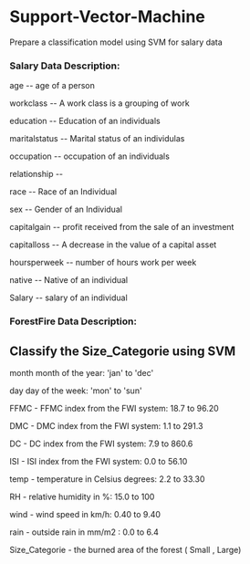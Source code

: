 # Support-Vector-Machine
Prepare a classification model using SVM for salary data   

### Salary Data Description:

age -- age of a person

workclass	-- A work class is a grouping of work 

education	-- Education of an individuals	

maritalstatus -- Marital status of an individulas	

occupation	 -- occupation of an individuals

relationship -- 	

race --  Race of an Individual

sex --  Gender of an Individual

capitalgain --  profit received from the sale of an investment	

capitalloss	-- A decrease in the value of a capital asset

hoursperweek -- number of hours work per week	

native -- Native of an individual

Salary -- salary of an individual

### ForestFire Data Description:

## Classify the Size_Categorie using SVM

month	month of the year: 'jan' to 'dec'

day	day of the week: 'mon' to 'sun'

FFMC -	FFMC index from the FWI system: 18.7 to 96.20

DMC	- DMC index from the FWI system: 1.1 to 291.3

DC -	DC index from the FWI system: 7.9 to 860.6

ISI -	ISI index from the FWI system: 0.0 to 56.10

temp -	temperature in Celsius degrees: 2.2 to 33.30

RH -	relative humidity in %: 15.0 to 100

wind -	wind speed in km/h: 0.40 to 9.40

rain -	outside rain in mm/m2 : 0.0 to 6.4

Size_Categorie - 	the burned area of the forest ( Small , Large)
